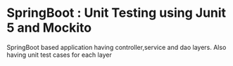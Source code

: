 # SpringBoot : Unit Testing using Junit 5 and Mockito
SpringBoot based application having controller,service and dao layers. Also having unit test cases for each layer

